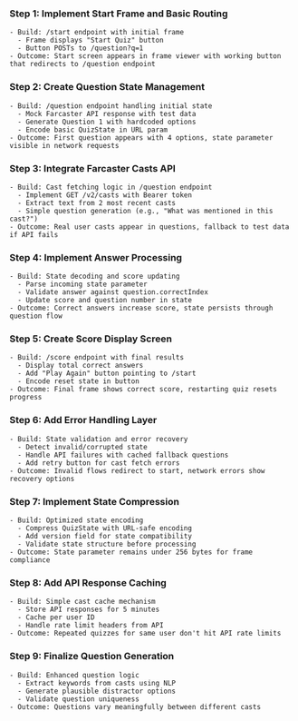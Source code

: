 ### Step 1: Implement Start Frame and Basic Routing  
```text
- Build: /start endpoint with initial frame  
  - Frame displays "Start Quiz" button  
  - Button POSTs to /question?q=1  
- Outcome: Start screen appears in frame viewer with working button that redirects to /question endpoint  
```

### Step 2: Create Question State Management  
```text
- Build: /question endpoint handling initial state  
  - Mock Farcaster API response with test data  
  - Generate Question 1 with hardcoded options  
  - Encode basic QuizState in URL param  
- Outcome: First question appears with 4 options, state parameter visible in network requests  
```

### Step 3: Integrate Farcaster Casts API  
```text
- Build: Cast fetching logic in /question endpoint  
  - Implement GET /v2/casts with Bearer token  
  - Extract text from 2 most recent casts  
  - Simple question generation (e.g., "What was mentioned in this cast?")  
- Outcome: Real user casts appear in questions, fallback to test data if API fails  
```

### Step 4: Implement Answer Processing  
```text
- Build: State decoding and score updating  
  - Parse incoming state parameter  
  - Validate answer against question.correctIndex  
  - Update score and question number in state  
- Outcome: Correct answers increase score, state persists through question flow  
```

### Step 5: Create Score Display Screen  
```text
- Build: /score endpoint with final results  
  - Display total correct answers  
  - Add "Play Again" button pointing to /start  
  - Encode reset state in button  
- Outcome: Final frame shows correct score, restarting quiz resets progress  
```

### Step 6: Add Error Handling Layer  
```text
- Build: State validation and error recovery  
  - Detect invalid/corrupted state  
  - Handle API failures with cached fallback questions  
  - Add retry button for cast fetch errors  
- Outcome: Invalid flows redirect to start, network errors show recovery options  
```

### Step 7: Implement State Compression  
```text
- Build: Optimized state encoding  
  - Compress QuizState with URL-safe encoding  
  - Add version field for state compatibility  
  - Validate state structure before processing  
- Outcome: State parameter remains under 256 bytes for frame compliance  
```

### Step 8: Add API Response Caching  
```text
- Build: Simple cast cache mechanism  
  - Store API responses for 5 minutes  
  - Cache per user ID  
  - Handle rate limit headers from API  
- Outcome: Repeated quizzes for same user don't hit API rate limits  
```

### Step 9: Finalize Question Generation  
```text
- Build: Enhanced question logic  
  - Extract keywords from casts using NLP  
  - Generate plausible distractor options  
  - Validate question uniqueness  
- Outcome: Questions vary meaningfully between different casts  
```
